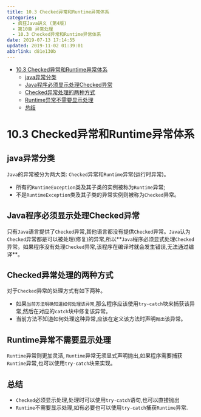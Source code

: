 ```yaml
---
title: 10.3 Checked异常和Runtime异常体系
categories: 
  - 疯狂Java讲义 (第4版)
  - 第10章 异常处理
  - 10.3 Checked异常和Runtime异常体系
date: 2019-07-13 17:14:55
updated: 2019-11-02 01:39:01
abbrlink: d81e130b
---
```

- [10.3 Checked异常和Runtime异常体系](/ReadingNotes/d81e130b/#10-3-Checked异常和Runtime异常体系)
    - [java异常分类](/ReadingNotes/d81e130b/#java异常分类)
    - [Java程序必须显示处理Checked异常](/ReadingNotes/d81e130b/#Java程序必须显示处理Checked异常)
    - [Checked异常处理的两种方式](/ReadingNotes/d81e130b/#Checked异常处理的两种方式)
    - [Runtime异常不需要显示处理](/ReadingNotes/d81e130b/#Runtime异常不需要显示处理)
    - [总结](/ReadingNotes/d81e130b/#总结)

<!--more-->
<script src="https://cdn.bootcss.com/jquery/3.4.0/jquery.slim.min.js"></script>
<script>$(document).ready(function () {$(".post-body > ul:nth-child(1)").hide();});</script>

<!--end-->
# 10.3 Checked异常和Runtime异常体系 #
## java异常分类 ##
`Java`的异常被分为两大类: `Checked`异常和`Runtime`异常(运行时异常)。
- 所有的`RuntimeException`类及其子类的实例被称为`Runtime`异常;
- 不是`RuntimeException`类及其子类的异常实例则被称为`Checked`异常。

## Java程序必须显示处理Checked异常 ##
只有`Java`语言提供了`Checked`异常,其他语言都没有提供`Checked`异常。`Java`认为`Checked`异常都是可以被处理(修复)的异常,所以**`Java`程序必须显式处理`Checked`异常。如果程序没有处理`Checked`异常,该程序在编译时就会发生错误,无法通过编译**。
## Checked异常处理的两种方式 ##
对于`Checked`异常的处理方式有如下两种。
- 如果`当前方法明确知道如何处理该异常`,那么程序应该使用`try-catch`块来捕获该异常,然后在对应的`catch`块中修复该异常。
- 当前方法不知道如何处理这种异常,应该在定义该方法时声明`抛出`该异常。

## Runtime异常不需要显示处理 ##
`Runtime`异常则更加灵活, `Runtime`异常无须显式声明抛出,如果程序需要捕获`Runtime`异常,也可以使用`try-catch`块来实现。
## 总结 ##
- `Checked`必须显示处理,处理时可以使用`try-catch`语句,也可以直接抛出
- `Runtime`不需要显示处理,如有必要也可以使用`try-catch`捕获`Runtime`异常.

